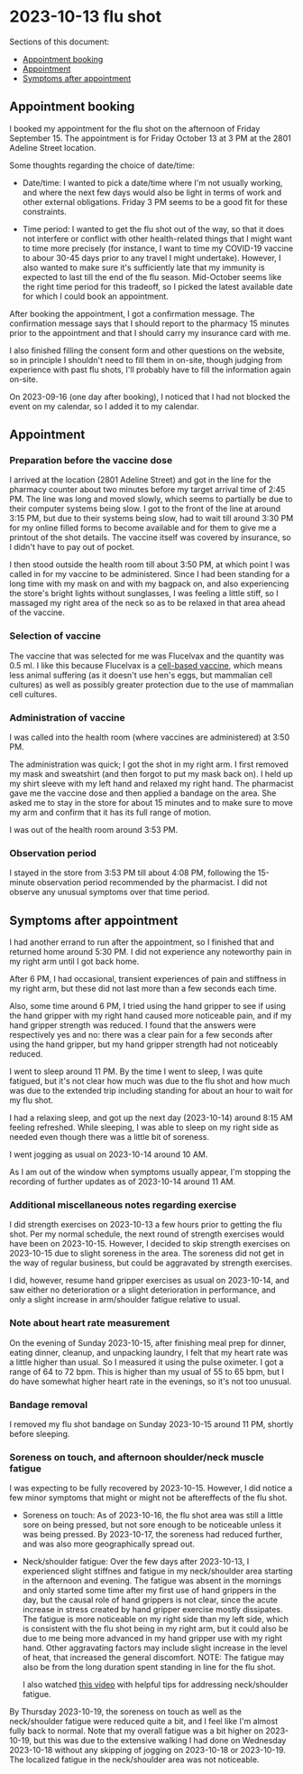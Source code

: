 # 2023-10-13 flu shot

Sections of this document:

* [Appointment booking](#appointment-booking)
* [Appointment](#appointment)
* [Symptoms after appointment](#symptoms-after-appointment)

## Appointment booking

I booked my appointment for the flu shot on the afternoon of Friday
September 15. The appointment is for Friday October 13 at 3 PM at the
2801 Adeline Street location.

Some thoughts regarding the choice of date/time:

* Date/time: I wanted to pick a date/time where I'm not usually
  working, and where the next few days would also be light in terms of
  work and other external obligations. Friday 3 PM seems to be a good
  fit for these constraints.

* Time period: I wanted to get the flu shot out of the way, so that it
  does not interfere or conflict with other health-related things that
  I might want to time more precisely (for instance, I want to time my
  COVID-19 vaccine to abour 30-45 days prior to any travel I might
  undertake). However, I also wanted to make sure it's sufficiently
  late that my immunity is expected to last till the end of the flu
  season. Mid-October seems like the right time period for this
  tradeoff, so I picked the latest available date for which I could
  book an appointment.

After booking the appointment, I got a confirmation message. The
confirmation message says that I should report to the pharmacy 15
minutes prior to the appointment and that I should carry my insurance
card with me.

I also finished filling the consent form and other questions on the
website, so in principle I shouldn't need to fill them in on-site,
though judging from experience with past flu shots, I'll probably have
to fill the information again on-site.

On 2023-09-16 (one day after booking), I noticed that I had not
blocked the event on my calendar, so I added it to my calendar.

## Appointment

### Preparation before the vaccine dose

I arrived at the location (2801 Adeline Street) and got in the line
for the pharmacy counter about two minutes before my target arrival
time of 2:45 PM. The line was long and moved slowly, which seems to
partially be due to their computer systems being slow. I got to the
front of the line at around 3:15 PM, but due to their systems being
slow, had to wait till around 3:30 PM for my online filled forms to
become available and for them to give me a printout of the shot
details. The vaccine itself was covered by insurance, so I didn't have
to pay out of pocket.

I then stood outside the health room till about 3:50 PM, at which
point I was called in for my vaccine to be administered. Since I had
been standing for a long time with my mask on and with my bagpack on,
and also experiencing the store's bright lights without sunglasses, I
was feeling a little stiff, so I massaged my right area of the neck so
as to be relaxed in that area ahead of the vaccine.

### Selection of vaccine

The vaccine that was selected for me was Flucelvax and the quantity
was 0.5 ml. I like this because Flucelvax is a [cell-based
vaccine](https://www.cdc.gov/flu/prevent/cell-based.htm), which means
less animal suffering (as it doesn't use hen's eggs, but mammalian
cell cultures) as well as possibly greater protection due to the use
of mammalian cell cultures.

### Administration of vaccine

I was called into the health room (where vaccines are administered) at
3:50 PM.

The administration was quick; I got the shot in my right arm. I first
removed my mask and sweatshirt (and then forgot to put my mask back
on). I held up my shirt sleeve with my left hand and relaxed my right
hand. The pharmacist gave me the vaccine dose and then applied a
bandage on the area. She asked me to stay in the store for about 15
minutes and to make sure to move my arm and confirm that it has its
full range of motion.

I was out of the health room around 3:53 PM.

### Observation period

I stayed in the store from 3:53 PM till about 4:08 PM, following the
15-minute observation period recommended by the pharmacist. I did not
observe any unusual symptoms over that time period.

## Symptoms after appointment

I had another errand to run after the appointment, so I finished that
and returned home around 5:30 PM. I did not experience any noteworthy
pain in my right arm until I got back home.

After 6 PM, I had occasional, transient experiences of pain and
stiffness in my right arm, but these did not last more than a few
seconds each time.

Also, some time around 6 PM, I tried using the hand gripper to see if
using the hand gripper with my right hand caused more noticeable pain,
and if my hand gripper strength was reduced. I found that the answers
were respectively yes and no: there was a clear pain for a few seconds
after using the hand gripper, but my hand gripper strength had not
noticeably reduced.

I went to sleep around 11 PM. By the time I went to sleep, I was quite
fatigued, but it's not clear how much was due to the flu shot and how
much was due to the extended trip including standing for about an hour
to wait for my flu shot.

I had a relaxing sleep, and got up the next day (2023-10-14) around
8:15 AM feeling refreshed. While sleeping, I was able to sleep on my
right side as needed even though there was a little bit of soreness.

I went jogging as usual on 2023-10-14 around 10 AM.

As I am out of the window when symptoms usually appear, I'm stopping
the recording of further updates as of 2023-10-14 around 11 AM.

### Additional miscellaneous notes regarding exercise

I did strength exercises on 2023-10-13 a few hours prior to getting
the flu shot. Per my normal schedule, the next round of strength
exercises would have been on 2023-10-15. However, I decided to skip
strength exercises on 2023-10-15 due to slight soreness in the
area. The soreness did not get in the way of regular business, but
could be aggravated by strength exercises.

I did, however, resume hand gripper exercises as usual on 2023-10-14,
and saw either no deterioration or a slight deterioration in
performance, and only a slight increase in arm/shoulder fatigue
relative to usual.

### Note about heart rate measurement

On the evening of Sunday 2023-10-15, after finishing meal prep for
dinner, eating dinner, cleanup, and unpacking laundry, I felt that my
heart rate was a little higher than usual. So I measured it using the
pulse oximeter. I got a range of 64 to 72 bpm. This is higher than my
usual of 55 to 65 bpm, but I do have somewhat higher heart rate in the
evenings, so it's not too unusual.

### Bandage removal

I removed my flu shot bandage on Sunday 2023-10-15 around 11 PM,
shortly before sleeping.

### Soreness on touch, and afternoon shoulder/neck muscle fatigue

I was expecting to be fully recovered by 2023-10-15. However, I did
notice a few minor symptoms that might or might not be aftereffects of
the flu shot.

* Soreness on touch: As of 2023-10-16, the flu shot area was still a
  little sore on being pressed, but not sore enough to be noticeable
  unless it was being pressed. By 2023-10-17, the soreness had reduced
  further, and was also more geographically spread out.

* Neck/shoulder fatigue: Over the few days after 2023-10-13, I
  experienced slight stiffnes and fatigue in my neck/shoulder area
  starting in the afternoon and evening. The fatigue was absent in the
  mornings and only started some time after my first use of hand
  grippers in the day, but the causal role of hand grippers is not
  clear, since the acute increase in stress created by hand gripper
  exercise mostly dissipates. The fatigue is more noticeable on my
  right side than my left side, which is consistent with the flu shot
  being in my right arm, but it could also be due to me being more
  advanced in my hand gripper use with my right hand. Other
  aggravating factors may include slight increase in the level of
  heat, that increased the general discomfort. NOTE: The fatigue may
  also be from the long duration spent standing in line for the flu
  shot.

  I also watched [this
  video](https://www.youtube.com/watch?v=HxxNIK0hTtw) with helpful
  tips for addressing neck/shoulder fatigue.

By Thursday 2023-10-19, the soreness on touch as well as the
neck/shoulder fatigue were reduced quite a bit, and I feel like I'm
almost fully back to normal. Note that my overall fatigue was a bit
higher on 2023-10-19, but this was due to the extensive walking I had
done on Wednesday 2023-10-18 without any skipping of jogging on
2023-10-18 or 2023-10-19. The localized fatigue in the neck/shoulder
area was not noticeable.
